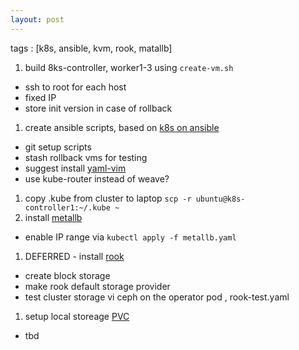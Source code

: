 ```yaml
---
layout: post
---
```


tags : [k8s, ansible, kvm, rook, matallb]
1. build 8ks-controller, worker1-3 using `create-vm.sh`
  * ssh to root for each host
  * fixed IP 
  * store init version in case of rollback
1. create ansible scripts, based on [k8s on ansible](https://www.digitalocean.com/community/tutorials/how-to-create-a-kubernetes-1-10-cluster-using-kubeadm-on-centos-7)
  * git setup scripts 
  * stash rollback vms for testing
  * suggest install [yaml-vim](https://lornajane.net/posts/2018/vim-settings-for-working-with-yaml)
  * use kube-router instead of weave?
1. copy .kube from cluster to laptop `scp -r ubuntu@k8s-controller1:~/.kube ~`
1. install [metallb](https://metallb.universe.tf/installation/)
  * enable IP range via `kubectl apply -f metallb.yaml`
1. DEFERRED - install [rook](https://earlruby.org/2018/12/using-rook-ceph-for-persistent-storage-on-kubernetes/)
  * create block storage 
  * make rook default storage provider
  * test cluster storage vi ceph on the operator pod , rook-test.yaml
1. setup local storeage [PVC](https://www.weave.works/blog/kubernetes-faq-configure-storage-for-bare-metal-cluster)
  * tbd
